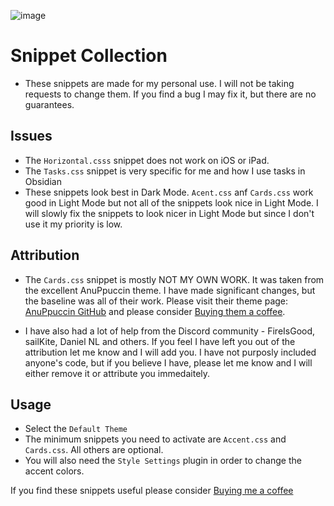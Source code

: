 ![image](https://github.com/ms3056/Snippets/assets/23712700/a6cefaff-33ee-455e-87e3-621c082f5670)


# Snippet Collection

- These snippets are made for my personal use. I will not be taking requests to change them. If you find a bug I may fix it, but there are no guarantees.

## Issues

- The `Horizontal.csss` snippet does not work on iOS or iPad. 
- The `Tasks.css` snippet is very specific for me and how I use tasks in Obsidian
- These snippets look best in Dark Mode. `Acent.css` anf `Cards.css` work good in Light Mode but not all of the snippets look nice in Light Mode. I will slowly fix the snippets to look nicer in Light Mode but since I don't use it my priority is low. 


## Attribution

- The `Cards.css` snippet is mostly NOT MY OWN WORK. It was taken from the excellent AnuPpuccin theme. I have made significant changes, but the baseline was all of their work. Please visit their theme page: [AnuPpuccin GitHub](https://github.com/AnubisNekhet/AnuPpuccin) and please consider [Buying them a coffee](https://www.buymeacoffee.com/anubisnekhet).

- I have also had a lot of help from the Discord community - FireIsGood, sailKite, Daniel NL and others. If you feel I have left you out of the attribution let me know and I will add you. I have not purposly included anyone's code, but if you believe I have, please let me know and I will either remove it or attribute you immedaitely. 

## Usage

- Select the `Default Theme`
- The minimum snippets you need to activate are `Accent.css` and `Cards.css`. All others are optional.
- You will also need the `Style Settings` plugin in order to change the accent colors.


If you find these snippets useful please consider [Buying me a coffee](https://www.buymeacoffee.com/mstam30561)
